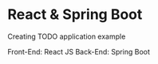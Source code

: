 # React & Spring Boot 

Creating TODO application example

Front-End: React JS
Back-End: Spring Boot
